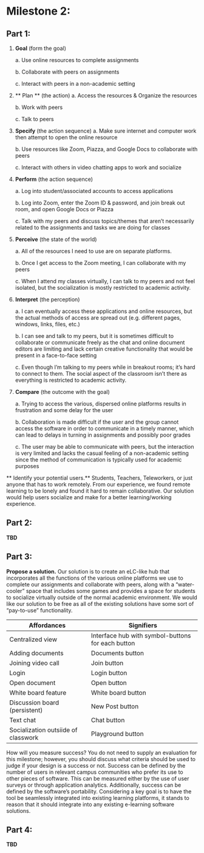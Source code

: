 # Milestone 2:

## Part 1:
1.  **Goal** (form the goal)
    

	a.  Use online resources to complete assignments
    
	b.  Collaborate with peers on assignments
    
	c.  Interact with peers in a non-academic setting
    

3.  ** Plan ** (the action)
	  a.  Access the resources & Organize the resources
    
	b.  Work with peers
    
	c.  Talk to peers
    

4.  **Specify** (the action sequence)
	a.  Make sure internet and computer work then attempt to open the online resource
    
	b.  Use resources like Zoom, Piazza, and Google Docs to collaborate with peers
    
	c.  Interact with others in video chatting apps to work and socialize
    

8.  **Perform** (the action sequence)
    
	a.  Log into student/associated accounts to access applications
    
	b.  Log into Zoom, enter the Zoom ID & password, and join break out room, and open Google Docs or Piazza
    
	c.  Talk with my peers and discuss topics/themes that aren’t necessarily related to the assignments and tasks 	we are doing for classes
    

12.  **Perceive** (the state of the world)
    
	   a.  All of the resources I need to use are on separate platforms.
    
		b.  Once I get access to the Zoom meeting, I can collaborate with my peers
    
		c.  When I attend my classes virtually, I can talk to my peers and not feel isolated, but the socialization is mostly restricted to academic activity.
    

16.  **Interpret** (the perception)
    

		a. I can eventually access these applications and online resources, but the actual methods of access are spread out (e.g. different pages, windows, links, files, etc.)
    
		b.  I can see and talk to my peers, but it is sometimes difficult to collaborate or communicate freely as the chat and online document editors are limiting and lack certain creative functionality that would be present in a face-to-face setting
    
		c.  Even though I’m talking to my peers while in breakout rooms; it’s hard to connect to them. The social aspect of the classroom isn’t there as everything is restricted to academic activity.
    

20.  **Compare** (the outcome with the goal)
    

		a. Trying to access the various, dispersed online platforms results in frustration and some delay for the user
    
		b.  Collaboration is made difficult if the user and the group cannot access the software in order to communicate in a timely manner, which can lead to delays in turning in assignments and possibly poor grades
		
		c.  The user may be able to communicate with peers, but the interaction is very limited and lacks the casual feeling of a non-academic setting since the method of communication is typically used for academic purposes


** Identify your potential users.**
Students, Teachers, Teleworkers, or just anyone that has to work remotely. From our experience, we found remote learning to be lonely and found it hard to remain collaborative. Our solution would help users socialize and make for a better learning/working experience.

## Part 2:
 **TBD**


## Part 3:

**Propose a solution.**
Our solution is to create an eLC-like hub that incorporates all the functions of the various online platforms we use to complete our assignments and collaborate with peers, along with a “water-cooler” space that includes some games and provides a space for students to socialize virtually outside of the normal academic environment.
We would like our solution to be free as all of the existing solutions have some sort of “pay-to-use” functionality.

| Affordances | Signifiers | 
|--|--|
| Centralized view | Interface hub with symbol-buttons for each button |
|Adding documents | Documents button|
| Joining video call | Join button |
| Login | Login button |
| Open document | Open  button |
| White board feature | White board button |
| Discussion board (persistent) | New Post button |
| Text chat | Chat button |
| Socialization outsiide of classwork | Playground button |




How will you measure success?
You do not need to supply an evaluation for this milestone; however, you should discuss what criteria should be used to judge if your design is a success or not.
Success can be defined by the number of users in relevant campus communities who prefer its use to other pieces of software. This can be measured either by the use of user surveys or through application analytics. Additionally,  success can be defined by the software’s portability.  Considering a key goal is to have the tool be seamlessly integrated into existing learning platforms, it stands to reason that it should integrate into any existing e-learning software solutions. 

## Part 4:
**TBD**
